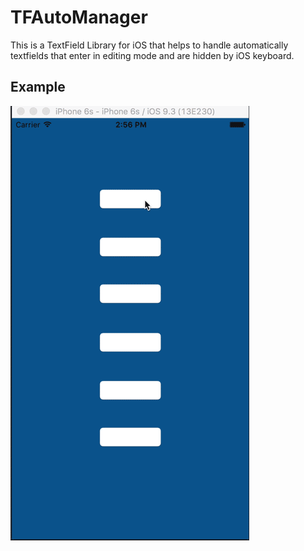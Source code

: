 # TFAutoManager
This is a TextField Library for iOS that helps to handle automatically textfields that enter in editing mode and are hidden by iOS keyboard. 

## Example
![Example GIF](https://github.com/nicolasanjoran/TFAutoManager/raw/master/showcase.gif)
